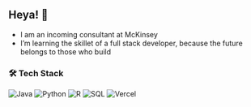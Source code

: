 ## Heya! 👋

-  I am an incoming consultant at McKinsey
-  I’m learning the skillet of a full stack developer, because the future belongs to those who build

### 🛠️ Tech Stack
![Java](https://img.shields.io/badge/Java-ED8B00?style=flat&logo=java&logoColor=white)
![Python](https://img.shields.io/badge/Python-3776AB?style=flat&logo=python&logoColor=white)
![R](https://img.shields.io/badge/R-276DC3?style=flat&logo=r&logoColor=white)
![SQL](https://img.shields.io/badge/SQL-4479A1?style=flat&logo=postgresql&logoColor=white)
![Vercel](https://img.shields.io/badge/Vercel-Learning-black?style=flat&logo=vercel&logoColor=white)

